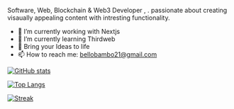 Software, Web, Blockchain & Web3 Developer , .
passionate about creating visaually appealing content with intresting functionality.

- 🔭 I’m currently working with Nextjs
- 🌱 I’m currently learning Thirdweb
- 👯 Bring your Ideas to life
- 📫 How to reach me: bellobambo21@gmail.com


[![ GitHub stats](https://github-readme-stats.vercel.app/api?username=bellobambo&count_private=true&show_icons=true&theme=radical)](https://github.com/bellobambo/github-readme-stats)

[![Top Langs](https://github-readme-stats.vercel.app/api/top-langs/?username=bellobambo&layout=compact&count_private=true&show_icons=true&theme=radical)](https://github.com/bellobambo/github-readme-stats)

[![ Streak](https://github-readme-streak-stats.herokuapp.com?user=bellobambo&theme=radical)](https://git.io/streak-stats)


